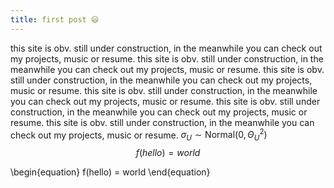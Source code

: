 ```yaml
---
title: first post 😃
---
```


this site is obv. still under construction, in the meanwhile you can check out my projects, music or resume. this site is obv. still under construction, in the meanwhile you can check out my projects, music or resume. this site is obv. still under construction, in the meanwhile you can check out my projects, music or resume. this site is obv. still under construction, in the meanwhile you can check out my projects, music or resume. this site is obv. still under construction, in the meanwhile you can check out my projects, music or resume. this site is obv. still under construction, in the meanwhile you can check out my projects, music or resume.
$\sigma_U \sim \mathrm{Normal}(0, \Theta_U^2)$
$$
f(hello) = world
$$

\begin{equation}
f(hello) = world
\end{equation}

<!-- \\[ x = {-b \pm \sqrt{b^2-4ac} \over 2a} \\] -->